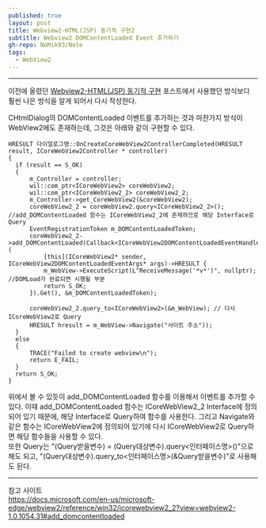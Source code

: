 ```yaml
---
published: true
layout: post
title: Webview2-HTML(JSP) 동기적 구현2
subtitle: Webview2 DOMContentLoaded Event 추가하기
gh-repo: NoMik93/Note
tags:
  - WebView2
---
```



***

이전에 올렸던 [Webview2-HTML(JSP) 동기적 구현](https://nomik93.github.io/Note/2021-12-28-Webview2_Synchronous) 포스트에서 사용했던 방식보다 훨씬 나은 방식을 알게 되어서 다시 작성한다.

CHtmlDialog의 DOMContentLoaded 이벤트를 추가하는 것과 마찬가지 방식이 WebView2에도 존재하는데, 그것은 아래와 같이 구현할 수 있다.

    HRESULT 다이얼로그명::OnCreateCoreWebView2ControllerCompleted(HRESULT result, ICoreWebView2Controller * controller)
	{
      if (result == S_OK)
      {
          m_Controller = controller;
          wil::com_ptr<ICoreWebView2> coreWebView2;
          wil::com_ptr<ICoreWebView2_2> coreWebView2_2;
          m_Controller->get_CoreWebView2(&coreWebView2);
          coreWebView2_2 = coreWebView2.query<ICoreWebView2_2>(); //add_DOMContentLoaded 함수는 ICoreWebView2_2에 존재하므로 해당 Interface로 Query
          EventRegistrationToken m_DOMContentLoadedToken;
          coreWebView2_2->add_DOMContentLoaded(Callback<ICoreWebView2DOMContentLoadedEventHandler>(
              [this](ICoreWebView2* sender, ICoreWebView2DOMContentLoadedEventArgs* args)->HRESULT {
              m_WebView->ExecuteScript(L"ReceiveMessage('*v*')", nullptr); //DOMLoad가 완료되면 시행될 부분
              return S_OK;
          }).Get(), &m_DOMContentLoadedToken);
          
          coreWebView2_2.query_to<ICoreWebView2>(&m_WebView); // 다시 ICoreWebView2로 Query
          HRESULT hresult = m_WebView->Navigate("사이트 주소"));
      }
      else
      {
          TRACE("Failed to create webview\n");
          return E_FAIL;
      }
      return S_OK;
	}

위에서 볼 수 있듯이 add_DOMContentLoaded 함수를 이용해서 이벤트를 추가할 수 있다. 이때 add_DOMContentLoaded 함수는 ICoreWebView2_2 Interface에 정의되어 있기 때문에, 해당 Interface로 Query하여 함수를 사용한다. 그리고 Navigate와 같은 함수는 ICoreWebView2에 정의되어 있기에 다시 ICoreWebView2로 Query하면 해당 함수들을 사용할 수 있다.   
또한 Query는 "(Query받을변수) = (Query대상변수).query\<인터페이스명\>()"으로 해도 되고, "(Query대상변수).query_to\<인터페이스명\>(&Query받을변수)"로 사용해도 된다.

***

참고 사이트   
https://docs.microsoft.com/en-us/microsoft-edge/webview2/reference/win32/icorewebview2_2?view=webview2-1.0.1054.31#add_domcontentloaded
